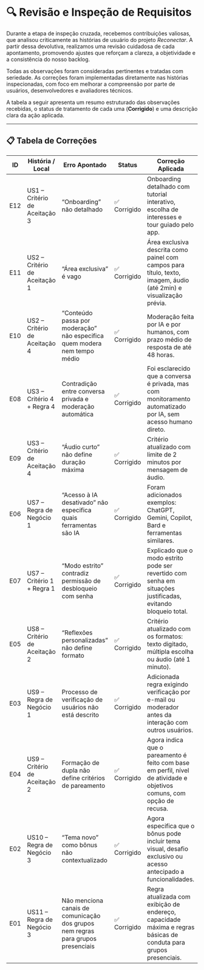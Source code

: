 # 🔍 Revisão e Inspeção de Requisitos

Durante a etapa de inspeção cruzada, recebemos contribuições valiosas, que analisou criticamente as histórias de usuário do projeto *Reconectar*. A partir dessa devolutiva, realizamos uma revisão cuidadosa de cada apontamento, promovendo ajustes que reforçam a clareza, a objetividade e a consistência do nosso backlog.

Todas as observações foram consideradas pertinentes e tratadas com seriedade. As correções foram implementadas diretamente nas histórias inspecionadas, com foco em melhorar a compreensão por parte de usuários, desenvolvedores e avaliadores técnicos.

A tabela a seguir apresenta um resumo estruturado das observações recebidas, o status de tratamento de cada uma (**Corrigido**) e uma descrição clara da ação aplicada.

---

## 📋 Tabela de Correções

| **ID** | **História / Local**        | **Erro Apontado**                                                                                     | **Status**     | **Correção Aplicada**                                                                                          |
|--------|-----------------------------|--------------------------------------------------------------------------------------------------------|----------------|------------------------------------------------------------------------------------------------------------------|
| E12    | US1 – Critério de Aceitação 3 | “Onboarding” não detalhado                                                                           | ✅ Corrigido   | Onboarding detalhado com tutorial interativo, escolha de interesses e tour guiado pelo app.                      |
| E11    | US2 – Critério de Aceitação 1 | “Área exclusiva” é vago                                                                              | ✅ Corrigido   | Área exclusiva descrita como painel com campos para título, texto, imagem, áudio (até 2min) e visualização prévia. |
| E10    | US2 – Critério de Aceitação 4 | “Conteúdo passa por moderação” não especifica quem modera nem tempo médio                            | ✅ Corrigido   | Moderação feita por IA e por humanos, com prazo médio de resposta de até 48 horas.                              |
| E08    | US3 – Critério 4 + Regra 4  | Contradição entre conversa privada e moderação automática                                            | ✅ Corrigido   | Foi esclarecido que a conversa é privada, mas com monitoramento automatizado por IA, sem acesso humano direto.   |
| E09    | US3 – Critério de Aceitação 4 | “Áudio curto” não define duração máxima                                                              | ✅ Corrigido   | Critério atualizado com limite de 2 minutos por mensagem de áudio.                                              |
| E06    | US7 – Regra de Negócio 1    | “Acesso à IA desativado” não especifica quais ferramentas são IA                                      | ✅ Corrigido   | Foram adicionados exemplos: ChatGPT, Gemini, Copilot, Bard e ferramentas similares.                              |
| E07    | US7 – Critério 1 + Regra 1  | “Modo estrito” contradiz permissão de desbloqueio com senha                                          | ✅ Corrigido   | Explicado que o modo estrito pode ser revertido com senha em situações justificadas, evitando bloqueio total.     |
| E05    | US8 – Critério de Aceitação 2 | “Reflexões personalizadas” não define formato                                                        | ✅ Corrigido   | Critério atualizado com os formatos: texto digitado, múltipla escolha ou áudio (até 1 minuto).                   |
| E03    | US9 – Regra de Negócio 1    | Processo de verificação de usuários não está descrito                                                 | ✅ Corrigido   | Adicionada regra exigindo verificação por e-mail ou moderador antes da interação com outros usuários.            |
| E04    | US9 – Critério de Aceitação 2 | Formação de dupla não define critérios de pareamento                                                 | ✅ Corrigido   | Agora indica que o pareamento é feito com base em perfil, nível de atividade e objetivos comuns, com opção de recusa. |
| E02    | US10 – Regra de Negócio 3   | “Tema novo” como bônus não contextualizado                                                            | ✅ Corrigido   | Agora especifica que o bônus pode incluir tema visual, desafio exclusivo ou acesso antecipado a funcionalidades. |
| E01    | US11 – Regra de Negócio 3   | Não menciona canais de comunicação dos grupos nem regras para grupos presenciais                      | ✅ Corrigido   | Regra atualizada com exibição de endereço, capacidade máxima e regras básicas de conduta para grupos presenciais. |


